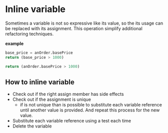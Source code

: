 # Inline variable
Sometimes a variable is not so expressive like its value, so the
its usage can be replaced with its assignment.
This operation simplify additional refactoring techniques.

**example**
```python
base_price = anOrder.basePrice
return (base_price > 1000)
```

```python
return (anOrder.basePrice > 1000)
```


## How to inline variable
 * Check out if the right assign member has side effects
 * Check out if the assignment is unique
   * if is not unique than is possible to substitute each
   variable reference until another value is provided.
   And repeat this process for the new value.
 * Substitute each variable reference using a test each time
 * Delete the variable